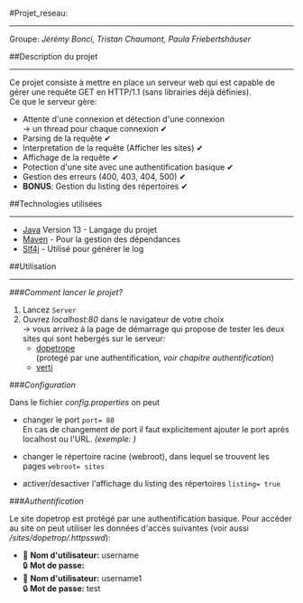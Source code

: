 #Projet_reseau:

----
Groupe: *Jérémy Bonci, Tristan Chaumont, Paula Friebertshäuser*


##Description du projet  


--------------------


Ce projet consiste à mettre en place un serveur web qui est capable de gérer une requête GET en HTTP/1.1 (sans librairies déjà définies).  
Ce que le serveur gère:
* Attente d'une connexion et détection d'une connexion   
  &rarr; un thread pour chaque connexion  ✔
*  Parsing de la requête   ✔
* Interpretation de la requête (Afficher les sites) ✔
* Affichage de la requête ✔
* Potection d'une site avec une authentification basique ✔
* Gestion des erreurs (400, 403, 404, 500) ✔
* **BONUS**: Gestion du listing des répertoires ✔
️


##Technologies utilisées

--------------------
* [Java](https://docs.oracle.com/en/java/javase/13/docs/api/index.html) Version 13  - Langage du projet
* [Maven](https://maven.apache.org/) -  Pour la gestion des dépendances
* [Slf4j](http://slf4j.org/manual.html) - Utilisé pour générer le log

##Utilisation  

--------------------

###*Comment lancer le projet?*

1.  Lancez `Server` 
2.  Ouvrez *localhost:80* dans le navigateur de votre choix  
    &rarr; vous arrivez à la page de démarrage qui propose de tester les deux sites qui sont hebergés sur le serveur:
    * [dopetrope](http://dopetrope.com)   
      (protegé par une authentification, *voir chapitre authentification*)
    * [verti](http://verti.com)  


###*Configuration*  

Dans le fichier *config.properties* on peut 
* changer le port `port= 80`  
  En cas de changement de port
  il faut explicitement ajouter le port après localhost ou l'URL. *(exemple: )*      
    
* changer le répertoire racine (webroot), dans lequel se trouvent les pages `webroot= sites`
* activer/desactiver l'affichage du listing des répertoires `listing= true`



###*Authentification*  

Le site dopetrop est protégé par une authentification basique. Pour accéder au site on peut utiliser les données d'accès suivantes (voir aussi */sites/dopetrop/.httpsswd*):  
* 👤 **Nom d'utilisateur:** username   
  🔒 **Mot de passe:**
* 👤 **Nom d'utilisateur:** username1  
  🔒 **Mot de passe:** test

